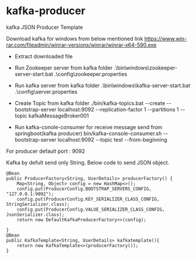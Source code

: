 # kafka-producer
kafka JSON Producer Template 

Download kafka for windows from below mentioned link
https://www.win-rar.com/fileadmin/winrar-versions/winrar/winrar-x64-590.exe

- Extract downloaded file
- Run Zookeeper server from kafka folder
.\bin\windows\zookeeper-server-start.bat .\config\zookeeper.properties

- Run kafka server from kafka folder
.\bin\windows\kafka-server-start.bat .\config\server.properties

- Create Topic from kafka folder
./bin/kafka-topics.bat --create --bootstrap-server localhost:9092 --replication-factor 1 --partitions 1 --topic kafkaMessageBroker001

- Run kafka-conole-consumer for receive message send from springboot(kafka producer)
bin/kafka-console-consumer.sh --bootstrap-server localhost:9092 --topic test --from-beginning

For producer default port : 9092


Kafka by defult send only String.
Below code to send JSON object.

	@Bean
	public ProducerFactory<String, UserDetails> producerFactory() {
		Map<String, Object> config = new HashMap<>();
		config.put(ProducerConfig.BOOTSTRAP_SERVERS_CONFIG, "127.0.0.1:9092");
		config.put(ProducerConfig.KEY_SERIALIZER_CLASS_CONFIG, StringSerializer.class);
		config.put(ProducerConfig.VALUE_SERIALIZER_CLASS_CONFIG, JsonSerializer.class);
		return new DefaultKafkaProducerFactory<>(config);

	}
	@Bean
	public KafkaTemplate<String, UserDetails> kafkatemplate(){
		return new KafkaTemplate<>(producerFactory());
	}